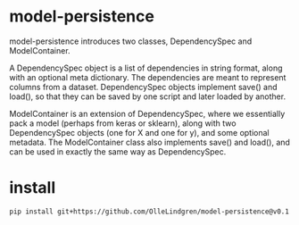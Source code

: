 # model-persistence
model-persistence introduces two classes, DependencySpec and ModelContainer.

A DependencySpec object is a list of dependencies in string format, along with an optional meta dictionary. The dependencies are meant to represent columns from a dataset. DependencySpec objects implement save() and load(), so that they can be saved by one script and later loaded by another.

ModelContainer is an extension of DependencySpec, where we essentially pack a model (perhaps from keras or sklearn), along with two DependencySpec objects (one for X and one for y), and some optional metadata. The ModelContainer class also implements save() and load(), and can be used in exactly the same way as DependencySpec.

# install

`pip install git+https://github.com/OlleLindgren/model-persistence@v0.1`
